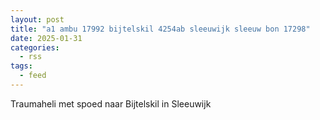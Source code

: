 ```yaml
---
layout: post
title: "a1 ambu 17992 bijtelskil 4254ab sleeuwijk sleeuw bon 17298"
date: 2025-01-31
categories: 
  - rss
tags: 
  - feed
---
```


Traumaheli met spoed naar Bijtelskil in Sleeuwijk
